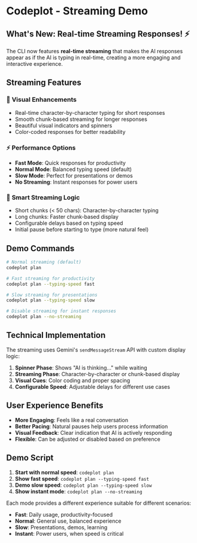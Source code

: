 # Codeplot - Streaming Demo

## What's New: Real-time Streaming Responses! ⚡

The CLI now features **real-time streaming** that makes the AI responses appear as if the AI is typing in real-time, creating a more engaging and interactive experience.

## Streaming Features

### 🎨 **Visual Enhancements**
- Real-time character-by-character typing for short responses
- Smooth chunk-based streaming for longer responses
- Beautiful visual indicators and spinners
- Color-coded responses for better readability

### ⚡ **Performance Options**
- **Fast Mode**: Quick responses for productivity
- **Normal Mode**: Balanced typing speed (default)
- **Slow Mode**: Perfect for presentations or demos
- **No Streaming**: Instant responses for power users

### 🎯 **Smart Streaming Logic**
- Short chunks (< 50 chars): Character-by-character typing
- Long chunks: Faster chunk-based display
- Configurable delays based on typing speed
- Initial pause before starting to type (more natural feel)

## Demo Commands

```bash
# Normal streaming (default)
codeplot plan

# Fast streaming for productivity
codeplot plan --typing-speed fast

# Slow streaming for presentations
codeplot plan --typing-speed slow

# Disable streaming for instant responses
codeplot plan --no-streaming
```

## Technical Implementation

The streaming uses Gemini's `sendMessageStream` API with custom display logic:

1. **Spinner Phase**: Shows "AI is thinking..." while waiting
2. **Streaming Phase**: Character-by-character or chunk-based display
3. **Visual Cues**: Color coding and proper spacing
4. **Configurable Speed**: Adjustable delays for different use cases

## User Experience Benefits

- **More Engaging**: Feels like a real conversation
- **Better Pacing**: Natural pauses help users process information
- **Visual Feedback**: Clear indication that AI is actively responding
- **Flexible**: Can be adjusted or disabled based on preference

## Demo Script

1. **Start with normal speed**: `codeplot plan`
2. **Show fast speed**: `codeplot plan --typing-speed fast`
3. **Demo slow speed**: `codeplot plan --typing-speed slow`
4. **Show instant mode**: `codeplot plan --no-streaming`

Each mode provides a different experience suitable for different scenarios:
- **Fast**: Daily usage, productivity-focused
- **Normal**: General use, balanced experience  
- **Slow**: Presentations, demos, learning
- **Instant**: Power users, when speed is critical
